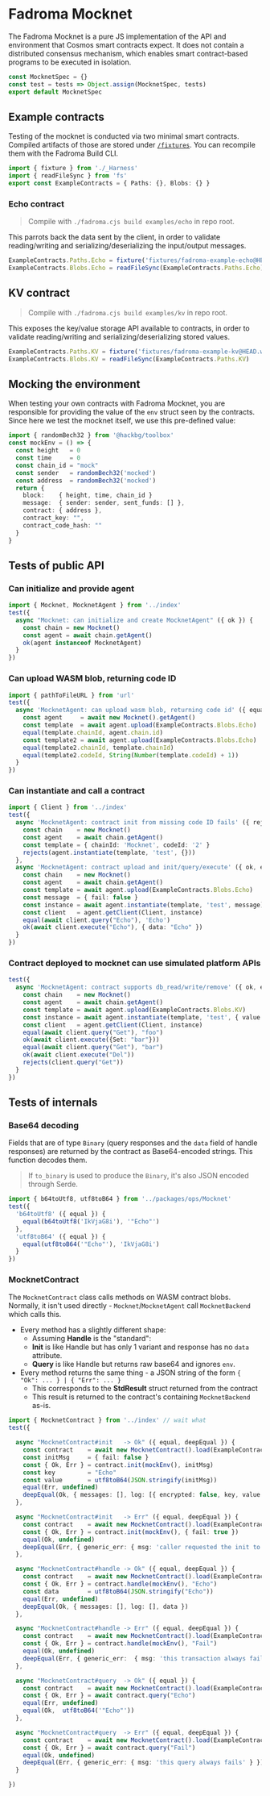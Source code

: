 # Fadroma Mocknet

The Fadroma Mocknet is a pure JS implementation of the
API and environment that Cosmos smart contracts expect.
It does not contain a distributed consensus mechanism,
which enables smart contract-based programs to be executed in isolation.

```typescript
const MocknetSpec = {}
const test = tests => Object.assign(MocknetSpec, tests)
export default MocknetSpec
```

## Example contracts

Testing of the mocknet is conducted via two minimal smart contracts.
Compiled artifacts of those are stored under [`/fixtures`](../fixtures).
You can recompile them with the Fadroma Build CLI.

```typescript
import { fixture } from './_Harness'
import { readFileSync } from 'fs'
export const ExampleContracts = { Paths: {}, Blobs: {} }
```

### Echo contract

> Compile with `./fadroma.cjs build examples/echo` in repo root.

This parrots back the data sent by the client, in order to validate
reading/writing and serializing/deserializing the input/output messages.

```typescript
ExampleContracts.Paths.Echo = fixture('fixtures/fadroma-example-echo@HEAD.wasm')
ExampleContracts.Blobs.Echo = readFileSync(ExampleContracts.Paths.Echo)
```

## KV contract

> Compile with `./fadroma.cjs build examples/kv` in repo root.

This exposes the key/value storage API available to contracts,
in order to validate reading/writing and serializing/deserializing stored values.

```typescript
ExampleContracts.Paths.KV = fixture('fixtures/fadroma-example-kv@HEAD.wasm')
ExampleContracts.Blobs.KV = readFileSync(ExampleContracts.Paths.KV)
```

## Mocking the environment

When testing your own contracts with Fadroma Mocknet, you are responsible
for providing the value of the `env` struct seen by the contracts.
Since here we test the mocknet itself, we use this pre-defined value:

```typescript
import { randomBech32 } from '@hackbg/toolbox'
const mockEnv = () => {
  const height   = 0
  const time     = 0
  const chain_id = "mock"
  const sender   = randomBech32('mocked')
  const address  = randomBech32('mocked')
  return {
    block:    { height, time, chain_id }
    message:  { sender: sender, sent_funds: [] },
    contract: { address },
    contract_key: "",
    contract_code_hash: ""
  }
}
```

## Tests of public API

### Can initialize and provide agent

```typescript
import { Mocknet, MocknetAgent } from '../index'
test({
  async "Mocknet: can initialize and create MocknetAgent" ({ ok }) {
    const chain = new Mocknet()
    const agent = await chain.getAgent()
    ok(agent instanceof MocknetAgent)
  }
})
```

### Can upload WASM blob, returning code ID

```typescript
import { pathToFileURL } from 'url'
test({
  async 'MocknetAgent: can upload wasm blob, returning code id' ({ equal }) {
    const agent     = await new Mocknet().getAgent()
    const template  = await agent.upload(ExampleContracts.Blobs.Echo)
    equal(template.chainId, agent.chain.id)
    const template2 = await agent.upload(ExampleContracts.Blobs.Echo)
    equal(template2.chainId, template.chainId)
    equal(template2.codeId, String(Number(template.codeId) + 1))
  }
})
```

### Can instantiate and call a contract

```typescript
import { Client } from '../index'
test({
  async 'MocknetAgent: contract init from missing code ID fails' ({ rejects }) {
    const chain    = new Mocknet()
    const agent    = await chain.getAgent()
    const template = { chainId: 'Mocknet', codeId: '2' }
    rejects(agent.instantiate(template, 'test', {}))
  },
  async 'MocknetAgent: contract upload and init/query/execute' ({ ok, equal }) {
    const chain    = new Mocknet()
    const agent    = await chain.getAgent()
    const template = await agent.upload(ExampleContracts.Blobs.Echo)
    const message  = { fail: false }
    const instance = await agent.instantiate(template, 'test', message)
    const client   = agent.getClient(Client, instance)
    equal(await client.query("Echo"), 'Echo')
    ok(await client.execute("Echo"), { data: "Echo" })
  }
})
```

### Contract deployed to mocknet can use simulated platform APIs

```typescript
test({
  async 'MocknetAgent: contract supports db_read/write/remove' ({ ok, equal, rejects }) {
    const chain    = new Mocknet()
    const agent    = await chain.getAgent()
    const template = await agent.upload(ExampleContracts.Blobs.KV)
    const instance = await agent.instantiate(template, 'test', { value: "foo" })
    const client   = agent.getClient(Client, instance)
    equal(await client.query("Get"), "foo")
    ok(await client.execute({Set: "bar"}))
    equal(await client.query("Get"), "bar")
    ok(await client.execute("Del"))
    rejects(client.query("Get"))
  }
})
```

## Tests of internals

### Base64 decoding

Fields that are of type `Binary` (query responses and the `data` field of handle responses)
are returned by the contract as Base64-encoded strings. This function decodes them.

> If `to_binary` is used to produce the `Binary`, it's also JSON encoded through Serde.

```typescript
import { b64toUtf8, utf8toB64 } from '../packages/ops/Mocknet'
test({
  'b64toUtf8' ({ equal }) {
    equal(b64toUtf8('IkVjaG8i'), '"Echo"')
  },
  'utf8toB64' ({ equal }) {
    equal(utf8toB64('"Echo"'), 'IkVjaG8i')
  }
})
```

### MocknetContract

The `MocknetContract` class calls methods on WASM contract blobs.
Normally, it isn't used directly - `Mocknet`/`MocknetAgent` call
`MocknetBackend` which calls this.

* Every method has a slightly different shape:
  * Assuming **Handle** is the "standard":
  * **Init** is like Handle but has only 1 variant and response has no `data` attribute.
  * **Query** is like Handle but returns raw base64 and ignores `env`.
* Every method returns the same thing - a JSON string of the form `{ "Ok": ... } | { "Err": ... }`
  * This corresponds to the **StdResult** struct returned from the contract
  * This result is returned to the contract's containing `MocknetBackend` as-is.

```typescript
import { MocknetContract } from '../index' // wait what
test({

  async "MocknetContract#init   -> Ok" ({ equal, deepEqual }) {
    const contract    = await new MocknetContract().load(ExampleContracts.Blobs.Echo)
    const initMsg     = { fail: false }
    const { Ok, Err } = contract.init(mockEnv(), initMsg)
    const key         = "Echo"
    const value       = utf8toB64(JSON.stringify(initMsg))
    equal(Err, undefined)
    deepEqual(Ok, { messages: [], log: [{ encrypted: false, key, value }] })
  },

  async "MocknetContract#init   -> Err" ({ equal, deepEqual }) {
    const contract    = await new MocknetContract().load(ExampleContracts.Blobs.Echo)
    const { Ok, Err } = contract.init(mockEnv(), { fail: true })
    equal(Ok, undefined)
    deepEqual(Err, { generic_err: { msg: 'caller requested the init to fail' } })
  },

  async "MocknetContract#handle -> Ok" ({ equal, deepEqual }) {
    const contract    = await new MocknetContract().load(ExampleContracts.Blobs.Echo)
    const { Ok, Err } = contract.handle(mockEnv(), "Echo")
    const data        = utf8toB64(JSON.stringify("Echo"))
    equal(Err, undefined)
    deepEqual(Ok, { messages: [], log: [], data })
  },

  async "MocknetContract#handle -> Err" ({ equal, deepEqual }) {
    const contract    = await new MocknetContract().load(ExampleContracts.Blobs.Echo)
    const { Ok, Err } = contract.handle(mockEnv(), "Fail")
    equal(Ok, undefined)
    deepEqual(Err, { generic_err:  { msg: 'this transaction always fails' } })
  },

  async "MocknetContract#query  -> Ok" ({ equal }) {
    const contract    = await new MocknetContract().load(ExampleContracts.Blobs.Echo)
    const { Ok, Err } = await contract.query("Echo")
    equal(Err, undefined)
    equal(Ok,  utf8toB64('"Echo"'))
  },

  async "MocknetContract#query  -> Err" ({ equal, deepEqual }) {
    const contract    = await new MocknetContract().load(ExampleContracts.Blobs.Echo)
    const { Ok, Err } = await contract.query("Fail")
    equal(Ok, undefined)
    deepEqual(Err, { generic_err: { msg: 'this query always fails' } })
  }

})
```
